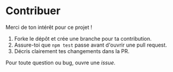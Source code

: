 # Contribuer

Merci de ton intérêt pour ce projet !

1. Forke le dépôt et crée une branche pour ta contribution.
2. Assure-toi que `npm test` passe avant d'ouvrir une pull request.
3. Décris clairement tes changements dans la PR.

Pour toute question ou bug, ouvre une _issue_.
